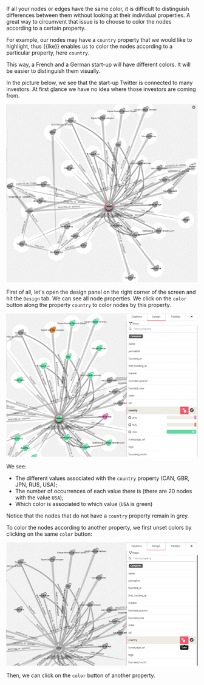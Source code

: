 
If all your nodes or edges have the same color, it is difficult to 
distinguish differences between them without looking at their individual 
properties. 
A great way to circumvent that issue is to choose to color the nodes 
according to a certain property.

For example, our nodes may have a `country` property that we would like 
to highlight, thus {{lke}} enables us to color the nodes 
according to a particular property, here `country`.

This way, a French and a German start-up will have different colors. 
It will be easier to distinguish them visually.

In the picture below, we see that the start-up Twitter is connected to 
many investors. 
At first glance we have no idea where those investors are coming from.

![](SinColor.png)

First of all, let's open the design panel on the right corner of the 
screen and hit the `Design` tab. We can see all node properties. 
We click on the `color` button along the property `country` to color 
nodes by this property.

![](Colors.png)

We see:

* The different values associated with the `country` property (CAN, GBR, 
  JPN, RUS, USA);
* The number of occurrences of each value there is (there are 20 nodes 
  with the value `USA`);
* Which color is associated to which value (`USA` is green)

Notice that the nodes that do not have a `country` property remain in
grey.

To color the nodes according to another property, we first unset colors 
by clicking on the same `color` button:

![](Unset.png)

Then, we can click on the `color` button of another property.

